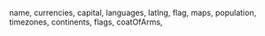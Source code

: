 name,
currencies,
capital,
languages,
latlng,
flag,
maps,
population,
timezones,
continents,
flags,
coatOfArms,